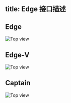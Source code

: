title: Edge 接口描述
---

## Edge

![Top view](/linux/images/edge/edge-specs.jpg)

## Edge-V

![Top view](/linux/images/edge/EdgeVInterfaces.jpg)


## Captain

![Top view](/linux/images/edge/CaptainInterfaces.jpg)
